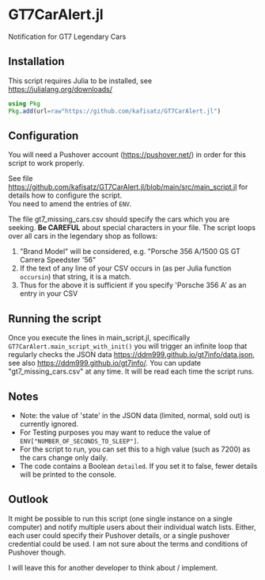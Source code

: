 # GT7CarAlert.jl
Notification for GT7 Legendary Cars


## Installation
This script requires Julia to be installed, see https://julialang.org/downloads/

```julia
using Pkg
Pkg.add(url=raw"https://github.com/kafisatz/GT7CarAlert.jl")
```

## Configuration

You will need a Pushover account (https://pushover.net/) in order for this script to work properly.

See file https://github.com/kafisatz/GT7CarAlert.jl/blob/main/src/main_script.jl for details how to configure the script.  
You need to amend the entries of `ENV`. 

The file gt7_missing_cars.csv should specify the cars which you are seeking. **Be CAREFUL** about special characters in your file.
The script loops over all cars in the legendary shop as follows:
1. "Brand Model" will be considered, e.g. "Porsche 356 A/1500 GS GT Carrera Speedster '56"
2. If the text of any line of your CSV occurs in (as per Julia function `occursin`) that string, it is a match.
3. Thus for the above it is sufficient if you specify 'Porsche 356 A' as an entry in your CSV

## Running the script

Once you execute the lines in main_script.jl, specifically `GT7CarAlert.main_script_with_init()` you will trigger an infinite loop that regularly checks the JSON data https://ddm999.github.io/gt7info/data.json, see also https://ddm999.github.io/gt7info/.
You can update "gt7_missing_cars.csv" at any time. It will be read each time the script runs. 

## Notes
* Note: the value of 'state' in the JSON data (limited, normal, sold out) is currently ignored. 
* For Testing purposes you may want to reduce the value of `ENV["NUMBER_OF_SECONDS_TO_SLEEP"]`.
* For the script to run, you can set this to a high value (such as 7200) as the cars change only daily.
* The code contains a Boolean `detailed`. If you set it to false, fewer details will be printed to the console.

## Outlook
It might be possible to run this script (one single instance on a single computer) and notify multiple users about their individual watch lists. Either, each user could specify their Pushover details, or a single pushover credential could be used. I am not sure about the terms and conditions of Pushover though.

I will leave this for another developer to think about / implement. 